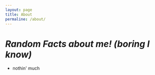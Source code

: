 ```yaml
---
layout: page
title: About
permaline: /about/
---
```


# *Random Facts about me! (boring I know)*

 - nothin' much